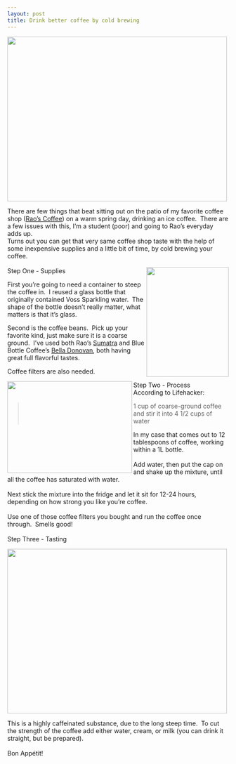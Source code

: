```yaml
---
layout: post
title: Drink better coffee by cold brewing
---
```


<p><img src="http://11.media.tumblr.com/4tg1YGmz6n7hkqqlWkprC0Bpo1_500.jpg" align="top" height="375" width="500"/></p>

<p>There are few things that beat sitting out on the patio of my favorite coffee shop (<a href="http://www.raoscoffee.com/">Rao&#8217;s Coffee</a>) on a warm spring day, drinking an ice coffee.  There are a few issues with this, I&#8217;m a student (poor) and going to Rao&#8217;s everyday adds up.<br/>Turns out you can get that very same coffee shop taste with the help of some inexpensive supplies and a little bit of time, by cold brewing your coffee.<br/><br/>Step One - Supplies <img src="http://19.media.tumblr.com/4tg1YGmz6n7he24plgOD4QXYo1_500.jpg" align="right" height="250" width="187"/></p>

<p>First you&#8217;re going to need a container to steep the coffee in.  I reused a glass bottle that originally contained Voss Sparkling water.  The shape of the bottle doesn&#8217;t really matter, what matters is that it&#8217;s glass.</p>

<p>Second is the coffee beans.  Pick up your favorite kind, just make sure it is a coarse ground.  I&#8217;ve used both Rao&#8217;s <a href="http://www.raoscoffee.com/order.htm">Sumatra</a> and Blue Bottle Coffee&#8217;s <a href="http://www.bluebottlecoffee.net/Detail.bok?no=1">Bella Donovan</a>, both having great full flavorful tastes.</p>

<p>Coffee filters are also needed.</p>

<p><img src="http://11.media.tumblr.com/4tg1YGmz6n7im68fNHJAsW2Bo1_500.jpg" align="left" height="209" width="284"/> Step Two - Process<br/>According to Lifehacker:</p>

<blockquote>

<p>1 cup of coarse-ground coffee and stir it into 4&#160;1/2 cups of water</p>

</blockquote>

<p>In my case that comes out to 12 tablespoons of coffee, working within a 1L bottle.<br/><br/>Add water, then put the cap on and shake up the mixture, until all the coffee has saturated with water.<br/><br/>Next stick the mixture into the fridge and let it sit for 12-24 hours, depending on how strong you like you&#8217;re coffee.<br/><br/>Use one of those coffee filters you bought and run the coffee once through.  Smells good!<br/><br/>Step Three - Tasting</p>

<p><img src="http://20.media.tumblr.com/4tg1YGmz6n7hf5oudOpGaK7Zo1_500.jpg" height="375" width="500"/></p>

<p>This is a highly caffeinated substance, due to the long steep time.  To cut the strength of the coffee add either water, cream, or milk (you can drink it straight, but be prepared).<br/><br/>Bon Appétit!</p>
